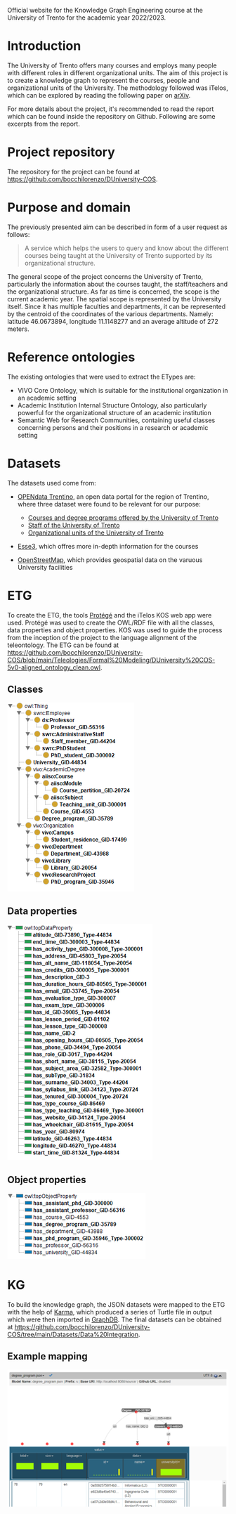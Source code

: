 Official website for the Knowledge Graph Engineering course at the University of Trento for the academic year 2022/2023.

# Introduction

The University of Trento offers many courses and employs many people with different roles in different organizational units. The aim of this project is to create a knowledge graph to represent the courses, people and organizational units of the University. The methodology followed was iTelos, which can be explored by reading the following paper on [arXiv](https://arxiv.org/abs/2105.09418).

For more details about the project, it's recommended to read the report which can be found inside the repository on Github. Following are some excerpts from the report.

# Project repository

The repository for the project can be found at <https://github.com/bocchilorenzo/DUniversity-COS>.

# Purpose and domain

The previously presented aim can be described in form of a user request as follows:

> A service which helps the users to query and know about the different courses being taught at the University of Trento supported by its organizational structure.

The general scope of the project concerns the University of Trento, particularly the information about the courses taught, the staff/teachers and the organizational structure. As far as time is concerned, the scope is the current academic year. The spatial scope is represented by the University itself. Since it has multiple faculties and departments, it can be represented by the centroid of the coordinates of the various departments. Namely: latitude 46.0673894, longitude 11.1148277 and an average altitude of 272 meters.

# Reference ontologies

The existing ontologies that were used to extract the ETypes are:

- VIVO Core Ontology, which is suitable for the institutional organization in an academic setting
- Academic Institution Internal Structure Ontology, also particularly powerful for the organizational structure of an academic institution
- Semantic Web for Research Communities, containing useful classes concerning persons and their positions in a research or academic setting

# Datasets

The datasets used come from:

- [OPENdata Trentino](https://dati.trentino.it), an open data portal for the region of Trentino, where three dataset were found to be relevant for our purpose:
    
    - [Courses and degree programs offered by the University of Trento](https://dati.trentino.it/dataset/courses-and-degree-programs-offered-by-the-university-of-trento)
    - [Staff of the University of Trento](https://dati.trentino.it/dataset/staff-of-the-university-of-trento)
    - [Organizational units of the University of Trento](https://dati.trentino.it/dataset/organizational-units-of-the-university-of-trento)
- [Esse3](https://www.esse3.unitn.it/Root.do), which offres more in-depth information for the courses
- [OpenStreetMap](https://www.openstreetmap.org), which provides geospatial data on the varuous University facilities

# ETG

To create the ETG, the tools [Protégé](https://protege.stanford.edu/) and the iTelos KOS web app were used. Protégé was used to create the OWL/RDF file with all the classes, data properties and object properties. KOS was used to guide the process from the inception of the project to the language alignment of the teleontology. The ETG can be found at <https://github.com/bocchilorenzo/DUniversity-COS/blob/main/Teleologies/Formal%20Modeling/DUniversity%20COS-5v0-aligned_ontology_clean.owl>.

## Classes

![ETG classes](classes.png "Classes")

## Data properties

![ETG data properties](data.png "Data properties")

## Object properties

![ETG object properties](obj.png "Object properties")

# KG

To build the knowledge graph, the JSON datasets were mapped to the ETG with the help of [Karma](https://usc-isi-i2.github.io/karma/), which produced a series of Turtle file in output which were then imported in [GraphDB](https://graphdb.ontotext.com/).
The final datasets can be obtained at <https://github.com/bocchilorenzo/DUniversity-COS/tree/main/Datasets/Data%20Integration>.

## Example mapping
![Karma mapping](degree_program_karma.png "Karma mapping")
